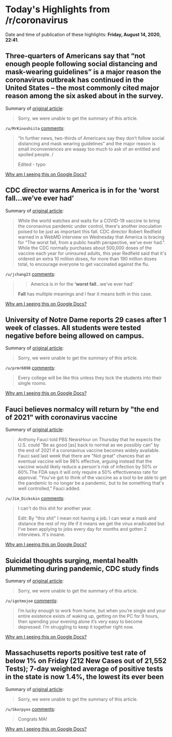 # Today's Highlights from /r/coronavirus

Date and time of publication of these highlights: **Friday, August 14, 2020, 22:41**.

## Three-quarters of Americans say that “not enough people following social distancing and mask-wearing guidelines” is a major reason the coronavirus outbreak has continued in the United States – the most commonly cited major reason among the six asked about in the survey.

Summary of [original article](https://www.pewresearch.org/politics/2020/08/06/public-assessments-of-the-u-s-coronavirus-outbreak/):

> Sorry, we were unable to get the summary of this article.

`/u/MrKinoshiita` [comments](https://www.reddit.com/r/Coronavirus/comments/i9mrww/threequarters_of_americans_say_that_not_enough/):

> “In further news, two-thirds of Americans say they don’t follow social distancing and mask wearing guidelines” and the major reason is small inconveniences are waaay too much to ask of an entitled and spoiled people. /
> 
> Edited - typo

[Why am I seeing this on Google Docs?](https://docs.google.com/document/d/1Dc6We63vOXIZsc0op-Bt4abqkYjXzOigalQqFxmvvbM/edit?usp=sharing)

## CDC director warns America is in for the ‘worst fall…we’ve ever had’

Summary of [original article](https://www.marketwatch.com/story/cdc-director-warns-america-is-in-for-the-worst-fallweve-ever-had-2020-08-13?mod=home-page):

> While the world watches and waits for a COVID-19 vaccine to bring the coronavirus pandemic under control, there's another inoculation poised to be just as important this fall. CDC director Robert Redfield warned in a WebMD interview on Wednesday that America is bracing for "The worst fall, from a public health perspective, we've ever had.". While the CDC normally purchases about 500,000 doses of the vaccine each year for uninsured adults, this year Redfield said that it's ordered an extra 10 million doses, for more than 190 million doses total, to encourage everyone to get vaccinated against the flu.

`/u/jchang23` [comments](https://www.reddit.com/r/Coronavirus/comments/i9jkkw/cdc_director_warns_america_is_in_for_the_worst/):

> > America is in for the **‘worst fall**…we’ve ever had’
> 
> **Fall** has multiple meanings and I fear it means both in this case.

[Why am I seeing this on Google Docs?](https://docs.google.com/document/d/1Dc6We63vOXIZsc0op-Bt4abqkYjXzOigalQqFxmvvbM/edit?usp=sharing)

## University of Notre Dame reports 29 cases after 1 week of classes. All students were tested negative before being allowed on campus.

Summary of [original article](https://here.nd.edu/our-approach/dashboard/):

> Sorry, we were unable to get the summary of this article.

`/u/prmr6090` [comments](https://www.reddit.com/r/Coronavirus/comments/i9pba1/university_of_notre_dame_reports_29_cases_after_1/):

> Every college will be like this unless they lock the students into their single rooms.

[Why am I seeing this on Google Docs?](https://docs.google.com/document/d/1Dc6We63vOXIZsc0op-Bt4abqkYjXzOigalQqFxmvvbM/edit?usp=sharing)

## Fauci believes normalcy will return by "the end of 2021" with coronavirus vaccine

Summary of [original article](https://www.axios.com/fauci-coronavirus-vaccine-end-of-2021-normal-f0bb2126-d304-498b-9951-f2b2989d0f8b.html):

> Anthony Fauci told PBS NewsHour on Thursday that he expects the U.S. could "Be as good [as] back to normal as we possibly can" by the end of 2021 if a coronavirus vaccine becomes widely available. Fauci said last week that there are "Not great" chances that an eventual vaccine will be 98% effective, arguing instead that the vaccine would likely reduce a person's risk of infection by 50% or 60%.The FDA says it will only require a 50% effectiveness rate for approval. "You've got to think of the vaccine as a tool to be able to get the pandemic to no longer be a pandemic, but to be something that's well controlled," Fauci added.

`/u/Jim_Dickskin` [comments](https://www.reddit.com/r/Coronavirus/comments/i9m18i/fauci_believes_normalcy_will_return_by_the_end_of/):

> I can't do this shit for another year.
> 
> Edit: By "this shit" I mean not having a job. I can wear a mask and distance the rest of my life if it means we get the virus eradicated but I've been applying to jobs every day for months and gotten 2 interviews. It's insane.

[Why am I seeing this on Google Docs?](https://docs.google.com/document/d/1Dc6We63vOXIZsc0op-Bt4abqkYjXzOigalQqFxmvvbM/edit?usp=sharing)

## Suicidal thoughts surging, mental health plummeting during pandemic, CDC study finds

Summary of [original article](https://www.miamiherald.com/news/coronavirus/article244950407.html):

> Sorry, we were unable to get the summary of this article.

`/u/igotmojoe` [comments](https://www.reddit.com/r/Coronavirus/comments/i9jwl7/suicidal_thoughts_surging_mental_health/):

> I’m lucky enough to work from home, but when you’re single and your entire existence exists of waking up, getting on the PC for 9 hours, then spending your evening alone it’s very easy to become depressed. I’m struggling to keep it together right now.

[Why am I seeing this on Google Docs?](https://docs.google.com/document/d/1Dc6We63vOXIZsc0op-Bt4abqkYjXzOigalQqFxmvvbM/edit?usp=sharing)

## Massachusetts reports positive test rate of below 1% on Friday (212 New Cases out of 21,552 Tests); 7-day weighted average of positive tests in the state is now 1.4%, the lowest its ever been

Summary of [original article](https://boston.cbslocal.com/2020/08/14/massachusetts-reports-212-new-coronavirus-cases-14-additional-deaths/):

> Sorry, we were unable to get the summary of this article.

`/u/Skorpyos` [comments](https://www.reddit.com/r/Coronavirus/comments/i9tvwj/massachusetts_reports_positive_test_rate_of_below/):

> Congrats MA!

[Why am I seeing this on Google Docs?](https://docs.google.com/document/d/1Dc6We63vOXIZsc0op-Bt4abqkYjXzOigalQqFxmvvbM/edit?usp=sharing)

